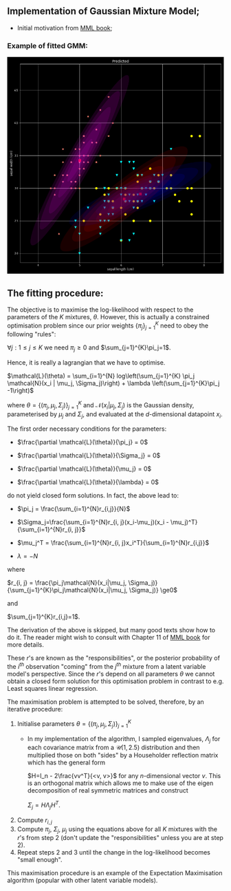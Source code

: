 ## Implementation of Gaussian Mixture Model;

* Initial motivation from [MML book](https://mml-book.github.io/);

### Example of fitted GMM:

![alt text](https://github.com/mariovas3/probabilistic_models/blob/master/gmm/gmm_on_iris.png)


## The fitting procedure:

The objective is to maximise the log-likelihood with respect to the parameters of the $K$ mixtures, $\theta$. However, this is actually a constrained optimisation problem since our prior weights $\{\pi_j\}_{j=1}^{K}$ need to obey the following "rules":

$\forall j:  1\le j\le K$ we need $\pi_j\ge 0$ and $\sum_{j=1}^{K}\pi_j=1$.

Hence, it is really a lagrangian that we have to optimise.

$\mathcal{L}(\theta) = \sum_{i=1}^{N} log\left(\sum_{j=1}^{K} \pi_j \mathcal{N}(x_i | \mu_j, \Sigma_j)\right) + \lambda \left(\sum_{j=1}^{K}\pi_j -1\right)$

where $\theta = \left\{(\pi_j, \mu_j, \Sigma_j)\right\}_{j=1}^{K}$ and $\mathcal{N}(x_i | \mu_j, \Sigma_j)$ is 
the Gaussian density, parameterised by $\mu_j$ and $\Sigma_j$, and evaluated at the $d$-dimensional datapoint $x_i$.

The first order necessary conditions for the parameters:

* $\frac{\partial \mathcal{L}(\theta)}{\pi_j} = 0$

* $\frac{\partial \mathcal{L}(\theta)}{\Sigma_j} = 0$

* $\frac{\partial \mathcal{L}(\theta)}{\mu_j} = 0$

* $\frac{\partial \mathcal{L}(\theta)}{\lambda} = 0$

do not yield closed form solutions.
In fact, the above lead to:

* $\pi_j = \frac{\sum_{i=1}^{N}r_{i,j}}{N}$

* $\Sigma_j=\frac{\sum_{i=1}^{N}r_{i, j}(x_i-\mu_j)(x_i - \mu_j)^T}{\sum_{i=1}^{N}r_{i, j}}$

* $\mu_j^T = \frac{\sum_{i=1}^{N}r_{i, j}x_i^T}{\sum_{i=1}^{N}r_{i,j}}$

* $\lambda=-N$

where 

$r_{i, j} = \frac{\pi_j\mathcal{N}(x_i|\mu_j, \Sigma_j)}{\sum_{j=1}^{K}\pi_j\mathcal{N}(x_i|\mu_j, \Sigma_j)} \ge0$

and

$\sum_{j=1}^{K}r_{i,j}=1$.

The derivation of the above is skipped, but many good texts show how to do it. The reader might wish to consult with Chapter 11 of [MML book](https://mml-book.github.io/) for more details.

These $r$'s are known as the "responsibilities", or the posterior probability of the $i^{th}$ observation "coming" from the $j^{th}$ mixture from a latent variable model's perspective. Since the $r$'s depend on all parameters $\theta$ we cannot obtain a closed form solution for this optimisation problem in contrast to e.g. Least squares linear regression.

The maximisation problem is attempted to be solved, therefore, by an iterative procedure:

1. Initialise parameters $\theta = \left\{(\pi_j, \mu_j, \Sigma_j)\right\}_{j=1}^{K}$
    * In my implementation of the algorithm, I sampled eigenvalues, $\Lambda_j$ for each covariance matrix from a $\mathcal{U}(1, 2.5)$ distribution and then multiplied those on both "sides" by a Householder reflection matrix which has the general form 
    
        $H=I_n - 2\frac{vv^T}{<v, v>}$ for any $n$-dimensional vector $v$. This is an orthogonal matrix which allows me to make use of the eigen decomposition of real symmetric matrices and construct 
        
        $\Sigma_j = H\Lambda_j H^T$.
2. Compute $r_{i,j}$
3. Compute $\pi_j$, $\Sigma_j$, $\mu_j$ using the equations above for all $K$ mixtures with the $r$'s from step 2 (don't update the "responsibilities" unless you are at step 2).
4. Repeat steps 2 and 3 until the change in the log-likelihood becomes "small enough".

This maximisation procedure is an example of the Expectation Maximisation algorithm (popular with other latent variable models).
